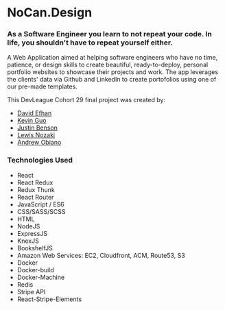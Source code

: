 # NoCan.Design

### As a Software Engineer you learn to not repeat your code. In life, you shouldn't have to repeat yourself either.

A Web Application aimed at helping software engineers who have no time, patience, or design skills to create beautiful, ready-to-deploy, personal portfolio websites to showcase their projects and work. The app leverages the clients' data via Github and LinkedIn to create portofolios using one of our pre-made templates.

This DevLeague Cohort 29 final project was created by:

- [David Efhan](https://github.com/frzrbox)
- [Kevin Guo](https://github.com/kevinchguo)
- [Justin Benson](https://github.com/bensonjustin)
- [Lewis Nozaki](https://github.com/lhnozaki)
- [Andrew Obiano](https://github.com/andrewobx)

### Technologies Used

- React
- React Redux
- Redux Thunk
- React Router
- JavaScript / ES6
- CSS/SASS/SCSS
- HTML
- NodeJS
- ExpressJS
- KnexJS
- BookshelfJS
- Amazon Web Services: EC2, Cloudfront, ACM, Route53, S3
- Docker
- Docker-build
- Docker-Machine
- Redis
- Stripe API
- React-Stripe-Elements
